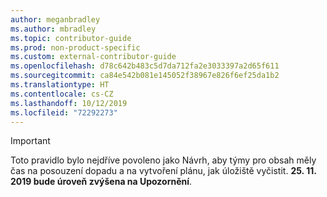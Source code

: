 ```yaml
---
author: meganbradley
ms.author: mbradley
ms.topic: contributor-guide
ms.prod: non-product-specific
ms.custom: external-contributor-guide
ms.openlocfilehash: d78c642b483c5d7da712fa2e3033397a2d65f611
ms.sourcegitcommit: ca84e542b081e145052f38967e826f6ef25da1b2
ms.translationtype: HT
ms.contentlocale: cs-CZ
ms.lasthandoff: 10/12/2019
ms.locfileid: "72292273"
---
```

> [!IMPORTANT]
> Toto pravidlo bylo nejdříve povoleno jako Návrh, aby týmy pro obsah měly čas na posouzení dopadu a na vytvoření plánu, jak úložiště vyčistit. **25. 11. 2019 bude úroveň zvýšena na Upozornění**.